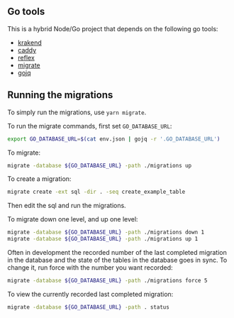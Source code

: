 ## Go tools

This is a hybrid Node/Go project that depends on the following go tools:

- [krakend](https://www.krakend.io/)
- [caddy](https://caddyserver.com/)
- [reflex](https://github.com/cespare/reflex)
- [migrate](https://github.com/golang-migrate/migrate)
- [gojq](https://github.com/itchyny/gojq)

## Running the migrations

To simply run the migrations, use `yarn migrate`.

To run the migrate commands, first set `GO_DATABASE_URL`:

```bash
export GO_DATABASE_URL=$(cat env.json | gojq -r '.GO_DATABASE_URL')
```

To migrate:

```bash
migrate -database ${GO_DATABASE_URL} -path ./migrations up
```

To create a migration:

```bash
migrate create -ext sql -dir . -seq create_example_table
```

Then edit the sql and run the migrations.

To migrate down one level, and up one level:

```bash
migrate -database ${GO_DATABASE_URL} -path ./migrations down 1
migrate -database ${GO_DATABASE_URL} -path ./migrations up 1
```

Often in development the recorded number of the last completed migration in
the database and the state of the tables in the database goes in sync. To
change it, run force with the number you want recorded:

```bash
migrate -database ${GO_DATABASE_URL} -path ./migrations force 5
```

To view the currently recorded last completed migration:

```bash
migrate -database ${GO_DATABASE_URL} -path . status
```
